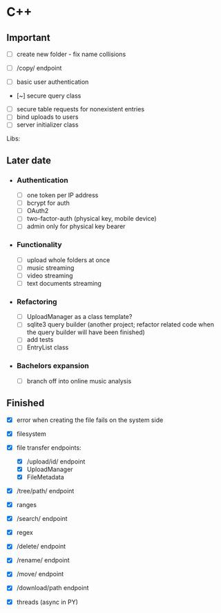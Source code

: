 # C++

## Important

- [ ] create new folder - fix name collisions
- [ ] /copy/<path> endpoint

- [ ] basic user authentication
- [~] secure query class
- [ ] secure table requests for nonexistent entries
- [ ] bind uploads to users
- [ ] server initializer class

Libs:

## Later date
- ### Authentication
	- [ ] one token per IP address
	- [ ] bcrypt for auth
	- [ ] OAuth2
	- [ ] two-factor-auth (physical key, mobile device)
	- [ ] admin only for physical key bearer

- ### Functionality
	- [ ] upload whole folders at once
	- [ ] music streaming
	- [ ] video streaming
	- [ ] text documents streaming

- ### Refactoring
	- [ ] UploadManager as a class template?
	- [ ] sqlite3 query builder (another project; refactor related code when the query builder will have been finished)
	- [ ] add tests
	- [ ] EntryList class

- ### Bachelors expansion
	- [ ] branch off into online music analysis

## Finished

- [x] error when creating the file fails on the system side
- [x] filesystem
- [x] file transfer endpoints:
	- [x] /upload/id/ endpoint
	- [x] UploadManager
	- [x] FileMetadata
- [x] /tree/path/ endpoint
- [x] ranges
- [x] /search/ endpoint
- [x] regex
- [x] /delete/<path> endpoint
- [x] /rename/<path> endpoint
- [x] /move/<path> endpoint
- [x] /download/path endpoint
- [x] threads (async in PY)


